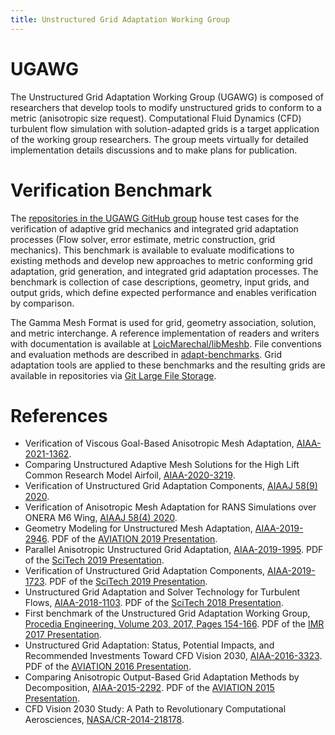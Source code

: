 ```yaml
---
title: Unstructured Grid Adaptation Working Group
---
```


# UGAWG
The Unstructured Grid Adaptation Working Group (UGAWG) is composed of
researchers that develop tools to modify unstructured grids to conform
to a metric (anisotropic size request).
Computational Fluid Dynamics
(CFD) turbulent flow simulation with solution-adapted grids is a target
application of the working group researchers.
The group meets virtually for detailed implementation details discussions
and to make plans for publication.

# Verification Benchmark
The [repositories in the UGAWG GitHub group](https://github.com/UGAWG)
house test cases for the
verification of adaptive grid mechanics and integrated grid adaptation
processes (Flow solver, error estimate, metric construction, grid mechanics).
This benchmark is available to evaluate modifications to
existing methods and develop new approaches to metric conforming
grid adaptation, grid generation, and integrated grid adaptation
processes.
The benchmark is collection of case descriptions,
geometry, input grids, and output grids,
which define expected performance
and enables verification by comparison.

The Gamma Mesh Format is used for grid, geometry association, solution, and
metric interchange.
A reference implementation of readers and writers with
documentation is available at
[LoicMarechal/libMeshb](https://github.com/LoicMarechal/libMeshb).
File conventions and evaluation methods are described in
[adapt-benchmarks](https://github.com/UGAWG/adapt-benchmarks).
Grid adaptation tools are applied to these benchmarks and
the resulting grids are available in repositories via
[Git Large File Storage](https://git-lfs.github.com/).

# References
- Verification of Viscous Goal-Based Anisotropic Mesh Adaptation, [AIAA-2021-1362](https://arc.aiaa.org/doi/abs/10.2514/6.2021-1362).
- Comparing Unstructured Adaptive Mesh Solutions for the High Lift Common Research Model Airfoil, [AIAA-2020-3219](https://arc.aiaa.org/doi/abs/10.2514/6.2020-3219).
- Verification of Unstructured Grid Adaptation Components, [AIAAJ 58(9) 2020](https://doi.org/10.2514/1.J058783).
- Verification of Anisotropic Mesh Adaptation for RANS Simulations over ONERA M6 Wing, [AIAAJ 58(4) 2020](https://doi.org/10.2514/1.J059158).
- Geometry Modeling for Unstructured Mesh Adaptation, [AIAA-2019-2946](https://arc.aiaa.org/doi/abs/10.2514/6.2019-2946).  PDF of the [AVIATION 2019 Presentation](pdf/aiaa-2019-2946-geometry-modeling-talk.pdf).
- Parallel Anisotropic Unstructured Grid Adaptation, [AIAA-2019-1995](https://arc.aiaa.org/doi/abs/10.2514/6.2019-1995).  PDF of the [SciTech 2019 Presentation](pdf/aiaa-2019-1995-parallel-adapt-talk.pdf).
- Verification of Unstructured Grid Adaptation Components, [AIAA-2019-1723](https://arc.aiaa.org/doi/abs/10.2514/6.2019-1723).  PDF of the [SciTech 2019 Presentation](pdf/aiaa-2019-1723-adapt-verification-talk.pdf).
- Unstructured Grid Adaptation and Solver Technology for Turbulent Flows, [AIAA-2018-1103](https://arc.aiaa.org/doi/abs/10.2514/6.2018-1103). PDF of the [SciTech 2018 Presentation](pdf/aiaa-2018-1103-solver-tech-adapt-talk.pdf). 
- First benchmark of the Unstructured Grid Adaptation Working Group, [Procedia Engineering, Volume 203, 2017, Pages 154-166](https://doi.org/10.1016/j.proeng.2017.09.800). PDF of the [IMR 2017 Presentation](pdf/ugawg-imr-2017-benchmark-1-talk.pdf).
- Unstructured Grid Adaptation: Status, Potential
Impacts, and Recommended Investments Toward
CFD Vision 2030, [AIAA-2016-3323](https://arc.aiaa.org/doi/abs/10.2514/6.2016-3323). PDF of the [AVIATION 2016 Presentation](pdf/aiaa-2016-3323-grid-adapt-2030-talk.pdf).
- Comparing Anisotropic Output-Based Grid Adaptation Methods by Decomposition, [AIAA-2015-2292](https://arc.aiaa.org/doi/abs/10.2514/6.2015-2292). PDF of the [AVIATION 2015 Presentation](pdf/aiaa-2015-2292-decomposition-talk.pdf).
- CFD Vision 2030 Study: A Path to Revolutionary Computational Aerosciences, [NASA/CR-2014-218178](https://ntrs.nasa.gov/search.jsp?R=20140003093).